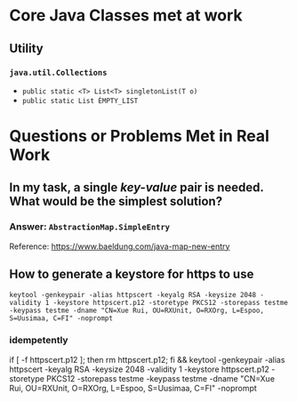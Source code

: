 # Core Java Classes met at work
## Utility
### `java.util.Collections`
* `public static <T> List<T> singletonList(T o)`
* `public static List ÈMPTY_LIST`


# Questions or Problems Met in Real Work
## In my task, a single *key-value* pair is needed. What would be the simplest solution?
### Answer: `AbstractionMap.SimpleEntry`
Reference: https://www.baeldung.com/java-map-new-entry

## How to generate a keystore for https to use
`keytool -genkeypair -alias httpscert -keyalg RSA -keysize 2048 -validity 1 -keystore httpscert.p12 -storetype PKCS12 -storepass testme -keypass testme -dname "CN=Xue Rui, OU=RXUnit, O=RXOrg, L=Espoo, S=Uusimaa, C=FI" -noprompt`
### idempetently
if [ -f httpscert.p12 ]; then rm httpscert.p12; fi && keytool -genkeypair -alias httpscert -keyalg RSA -keysize 2048 -validity 1 -keystore httpscert.p12 -storetype PKCS12 -storepass testme -keypass testme -dname "CN=Xue Rui, OU=RXUnit, O=RXOrg, L=Espoo, S=Uusimaa, C=FI" -noprompt
